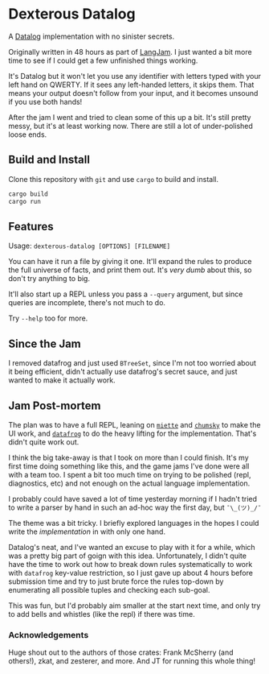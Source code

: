 # Dexterous Datalog

A [Datalog][0] implementation with no sinister secrets.

Originally written in 48 hours as part of [LangJam][5]. I just wanted a bit
more time to see if I could get a few unfinished things working.

[0]: https://en.wikipedia.org/wiki/Datalog
[5]: https://github.com/langjam/jam0004

It's Datalog but it won't let you use any identifier with letters typed with
your left hand on QWERTY. If it sees any left-handed letters, it skips them.
That means your output doesn't follow from your input, and it becomes unsound
if you use both hands!

After the jam I went and tried to clean some of this up a bit. It's still
pretty messy, but it's at least working now. There are still a lot of
under-polished loose ends.

## Build and Install

Clone this repository with `git` and use `cargo` to build and install.

```sh
cargo build
cargo run
```

## Features

Usage: `dexterous-datalog [OPTIONS] [FILENAME]`

You can have it run a file by giving it one. It'll expand the rules to produce
the full universe of facts, and print them out. It's _very dumb_ about this, so
don't try anything to big.

It'll also start up a REPL unless you pass a `--query` argument, but since
queries are incomplete, there's not much to do.

Try `--help` too for more.

## Since the Jam

I removed datafrog and just used `BTreeSet`, since I'm not too worried about it
being efficient, didn't actually use datafrog's secret sauce, and just wanted
to make it actually work.

## Jam Post-mortem

The plan was to have a full REPL, leaning on [`miette`][1] and [`chumsky`][2]
to make the UI work, and [`datafrog`][3] to do the heavy lifting for the
implementation. That's didn't quite work out.

[1]: https://github.com/zkat/miette
[2]: https://github.com/zesterer/chumsky
[3]: https://github.com/rust-lang/datafrog

I think the big take-away is that I took on more than I could finish. It's my
first time doing something like this, and the game jams I've done were all with
a team too. I spent a bit too much time on trying to be polished (repl,
diagnostics, etc) and not enough on the actual language implementation.

I probably could have saved a lot of time yesterday morning if I hadn't tried
to write a parser by hand in such an ad-hoc way the first day, but `¯\_(ツ)_/¯`

The theme was a bit tricky. I briefly explored languages in the hopes I could
write the _implementation_ in with only one hand. 

Datalog's neat, and I've wanted an excuse to play with it for a while, which
was a pretty big part of goign with this idea. Unfortunately, I didn't quite
have the time to work out how to break down rules systematically to work with
`datafrog` key-value restriction, so I just gave up about 4 hours before
submission time and try to just brute force the rules top-down by enumerating
all possible tuples and checking each sub-goal.

This was fun, but I'd probably aim smaller at the start next time, and only try
to add bells and whistles (like the repl) if there was time.

### Acknowledgements

Huge shout out to the authors of those crates: Frank McSherry (and others!),
zkat, and zesterer, and more. And JT for running this whole thing!
